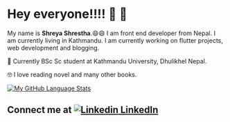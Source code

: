 # Hey everyone!!!! :wave: :wave:

My name is **Shreya Shrestha**.:smile::smile: I am front end developer from Nepal. I am currently living in Kathmandu. 
I am currently working on flutter projects, web development and blogging. 

:book: Currently BSc Sc student at Kathmandu University, Dhulikhel Nepal.

:nerd_face: I love reading novel and many other books. 


[![My GitHub Language Stats](https://github-readme-stats.vercel.app/api/top-langs/?username=shreya2057&langs_count=5&theme=tokyonight)]()



## Connect me at  [![Linkedin](https://i.stack.imgur.com/gVE0j.png) LinkedIn](https://www.linkedin.com/in/shreya-shrestha-a66a3719a/)
&nbsp;
